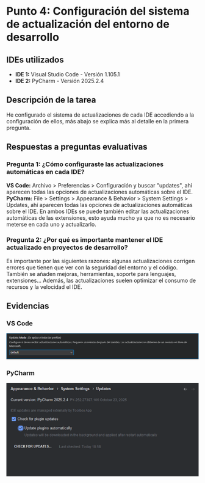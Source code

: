# Punto 4: Configuración del sistema de actualización del entorno de desarrollo

## IDEs utilizados
- **IDE 1:** Visual Studio Code - Versión 1.105.1 
- **IDE 2:** PyCharm - Versión 2025.2.4

## Descripción de la tarea
He configurado el sistema de actualizaciones de cada IDE accediendo a la configuración de ellos, más abajo se explica más al detalle en la primera pregunta.

## Respuestas a preguntas evaluativas

### Pregunta 1: ¿Cómo configuraste las actualizaciones automáticas en cada IDE?
**VS Code:** Archivo > Preferencias > Configuración y buscar "updates", ahí aparecen todas las opciones de actualizaciones automáticas sobre el IDE.
**PyCharm:** File > Settings > Appearance & Behavior > System Settings > Updates, ahí aparecen todas las opciones de actualizaciones automáticas sobre el IDE.
En ambos IDEs se puede también editar las actualizaciones automáticas de las extensiones, esto ayuda mucho ya que no es necesario meterse en cada uno y actualizarlo.

### Pregunta 2: ¿Por qué es importante mantener el IDE actualizado en proyectos de desarrollo?
Es importante por las siguientes razones: algunas actualizaciones corrigen errores que tienen que ver con la seguridad del entorno y el código. También se añaden mejoras, herramientas, soporte para lenguajes, extensiones... Además, las actualizaciones suelen optimizar el consumo de recursos y la velocidad el IDE.

## Evidencias
### VS Code
![Configuración actualizaciones VS Code](/entregas_individuales/MMB/capturas/configuracion_actualizaciones_vs.png)

### PyCharm
![Configuración actualizaciones PyCharm](/entregas_individuales/MMB/capturas/configuracion_actualizaciones_pycharm.png)


